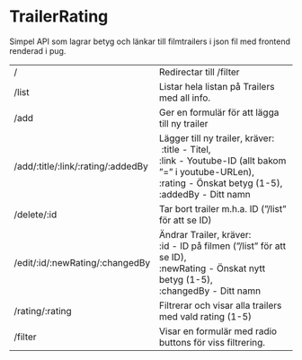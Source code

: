 # TrailerRating
Simpel API som lagrar betyg och länkar till filmtrailers i json fil med frontend renderad i pug.
<table>
	<tr>
   	<td>/</td>	<td>Redirectar till /filter</td>
	</tr>
	<tr>
   	<td>/list</td>	<td>Listar hela listan på Trailers med all info.</td>
	</tr>
	<tr>
   	<td>/add</td>	<td>Ger en formulär för att lägga till ny trailer</td>
	</tr>
	<tr>
   	<td>/add/:title/:link/:rating/:addedBy</td>	<td>Lägger till ny trailer, kräver:<br> :title - Titel,<br>:link - Youtube-ID (allt bakom ”=” i youtube-URLen),<br>:rating - Önskat betyg (1-5),<br>:addedBy - Ditt namn</td>
	</tr>
	<tr>
   	<td>/delete/:id</td>	<td>Tar bort trailer m.h.a. ID (”/list” för att se ID)</td>
	</tr>
	<tr>
   	<td>/edit/:id/:newRating/:changedBy</td>	<td>Ändrar Trailer, kräver:<br>:id - ID på filmen (”/list” för att se ID),<br>:newRating - Önskat nytt betyg (1-5),<br>:changedBy - Ditt namn</td>
	</tr>
	<tr>
   	<td>/rating/:rating</td>	<td>Filtrerar och visar alla trailers med vald rating (1-5)</td>
	</tr>
	<tr>
   	<td>/filter</td>	<td>Visar en formulär med radio buttons för viss filtrering.</td>
	</tr>	
</table>
